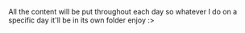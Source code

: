 All the content will be put throughout each day so whatever I do on a specific day it'll be in its own folder enjoy :>
